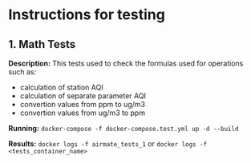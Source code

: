 # Instructions for testing

## 1. Math Tests
**Description:** This tests used to check the formulas used for operations such as:
- calculation of station AQI
- calculation of separate parameter AQI
- convertion values from ppm to ug/m3 
- convertion values from ug/m3 to ppm

**Running:** `docker-compose -f docker-compose.test.yml up -d --build `

**Results:** `docker logs -f airmate_tests_1` or `docker logs -f <tests_container_name>`

